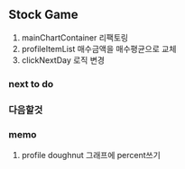 ## Stock Game

1. mainChartContainer 리팩토링
2. profileItemList 매수금액을 매수평균으로 교체
3. clickNextDay 로직 변경

### next to do

### 다음할것

### memo

1. profile doughnut 그래프에 percent쓰기
